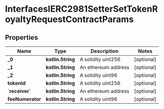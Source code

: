 
# InterfacesIERC2981SetterSetTokenRoyaltyRequestContractParams

## Properties
Name | Type | Description | Notes
------------ | ------------- | ------------- | -------------
**_0** | **kotlin.String** | A solidity uint256 |  [optional]
**_1** | **kotlin.String** | An ethereum address |  [optional]
**_2** | **kotlin.String** | A solidity uint96 |  [optional]
**tokenId** | **kotlin.String** | A solidity uint256 |  [optional]
**&#x60;receiver&#x60;** | **kotlin.String** | An ethereum address |  [optional]
**feeNumerator** | **kotlin.String** | A solidity uint96 |  [optional]




